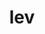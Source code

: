 ---
category: 3-letters
denotation: null
name: lev
reference_link: https://www.etymonline.com/word/lev
root_language: null
root_name: null
title: lev
type: free
word_sums:
- respelling: lev
  sum: 'Lev + '
---